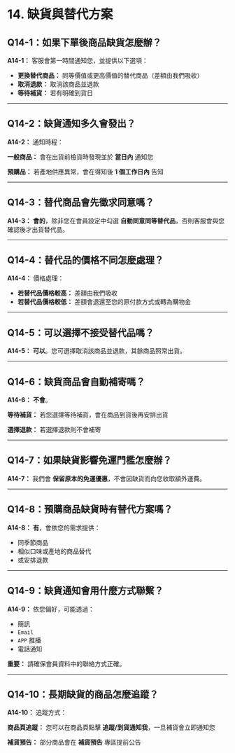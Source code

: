 # 14. 缺貨與替代方案

## Q14-1：如果下單後商品缺貨怎麼辦？

**A14-1：** 客服會第一時間通知您，並提供以下選項：

- **更換替代商品：** 同等價值或更高價值的替代商品（差額由我們吸收）
- **取消退款：** 取消該商品並退款
- **等待補貨：** 若有明確到貨日

---

## Q14-2：缺貨通知多久會發出？

**A14-2：** 通知時程：

**一般商品：** 會在出貨前檢貨時發現並於 **當日內** 通知您

**預購品：** 若產地供應異常，會在得知後 **1 個工作日內** 告知

---

## Q14-3：替代商品會先徵求同意嗎？

**A14-3：** **會的**，除非您在會員設定中勾選 **自動同意同等替代品**，否則客服會與您確認後才出貨替代品。

---

## Q14-4：替代品的價格不同怎麼處理？

**A14-4：** 價格處理：

- **若替代品價格較高：** 差額由我們吸收
- **若替代品價格較低：** 差額會退還至您的原付款方式或轉為購物金

---

## Q14-5：可以選擇不接受替代品嗎？

**A14-5：** **可以**。您可選擇取消該商品並退款，其餘商品照常出貨。

---

## Q14-6：缺貨商品會自動補寄嗎？

**A14-6：** **不會**。

**等待補貨：** 若您選擇等待補貨，會在商品到貨後再安排出貨

**選擇退款：** 若選擇退款則不會補寄

---

## Q14-7：如果缺貨影響免運門檻怎麼辦？

**A14-7：** 我們會 **保留原本的免運優惠**，不會因缺貨而向您收取額外運費。

---

## Q14-8：預購商品缺貨時有替代方案嗎？

**A14-8：** **有**，會依您的需求提供：

- 同季節商品
- 相似口味或產地的商品替代
- 或安排退款

---

## Q14-9：缺貨通知會用什麼方式聯繫？

**A14-9：** 依您偏好，可能透過：

- 簡訊
- `Email`
- `APP` 推播
- 電話通知

**重要：** 請確保會員資料中的聯絡方式正確。

---

## Q14-10：長期缺貨的商品怎麼追蹤？

**A14-10：** 追蹤方式：

**商品頁追蹤：** 您可以在商品頁點擊 **追蹤/到貨通知我**，一旦補貨會立即通知您

**補貨預告：** 部分商品會在 **補貨預告** 專區提前公告
